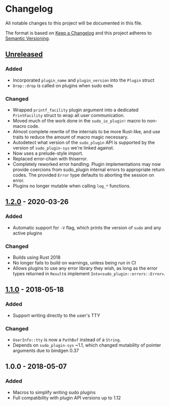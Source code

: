 # Changelog

All notable changes to this project will be documented in this file.

The format is based on [Keep a Changelog](http://keepachangelog.com/en/1.0.0/)
and this project adheres to [Semantic Versioning](http://semver.org/spec/v2.0.0.html).

## [Unreleased]

### Added
- Incorporated `plugin_name` and `plugin_version` into the `Plugin` struct
- `Drop::drop` is called on plugins when sudo exits

### Changed
- Wrapped `printf_facility` plugin argument into a dedicated `PrintFacility`
  struct to wrap all user communication.
- Moved much of the work done in the `sudo_io_plugin!` macro to non-macro code.
- Almost complete rewrite of the internals to be more Rust-like, and use traits
  to reduce the amount of macro magic necessary.
- Autodetect what version of the `sudo_plugin` API is supported by the version
  of `sudo_plugin-sys` we're linked against.
- Now uses a prelude-style import.
- Replaced error-chain with thiserror.
- Completely reworked error handling. Plugin implementations may now provide
  coercions from sudo_plugin internal errors to appropriate return codes. The
  provided `Error` type defaults to aborting the session on error.
- Plugins no longer mutable when calling `log_*` functions.

## [1.2.0] - 2020-03-26

### Added
- Automatic support for `-V` flag, which prints the version of `sudo` and any
  active plugins

### Changed
- Builds using Rust 2018
- No longer fails to build on warnings, unless being run in CI
- Allows plugins to use any error library they wish, as long as the error
  types returned in `Result`s implement `Into<sudo_plugin::errors::Error>`.

## [1.1.0] - 2018-05-18

### Added
- Support writing directly to the user's TTY

### Changed
- `UserInfo::tty` is now a `PathBuf` instead of a `String`.
- Depends on `sudo_plugin-sys` ~1.1, which changed mutability of pointer arguments due to bindgen 0.37

## 1.0.0 - 2018-05-07

### Added
- Macros to simplify writing sudo plugins
- Full compatibility with plugin API versions up to 1.12

[Unreleased]: https://github.com/square/sudo_pair/compare/sudo_pair-v1.2.0...master
[1.2.0]:      https://github.com/square/sudo_pair/compare/sudo_pair-v1.1.0...sudo_pair-v1.2.0
[1.1.0]:      https://github.com/square/sudo_pair/compare/sudo_pair-v1.0.0...sudo_pair-v1.1.0
